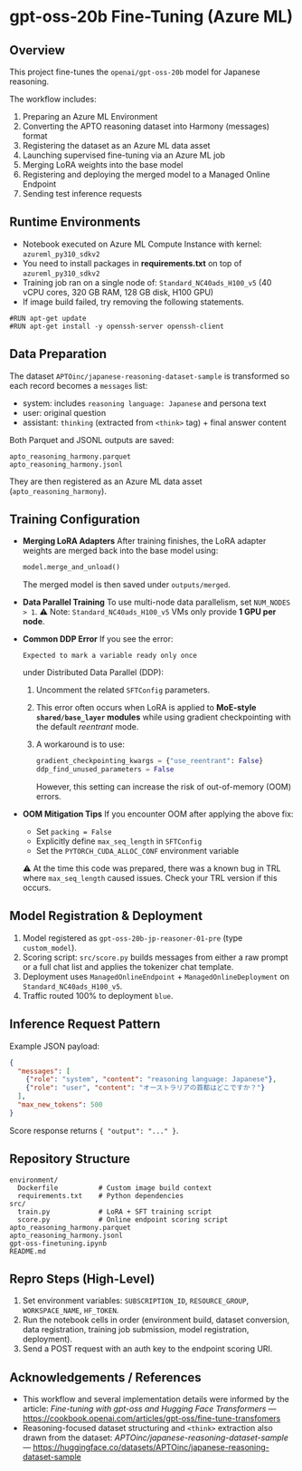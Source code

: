 # gpt-oss-20b Fine-Tuning (Azure ML)

## Overview
This project fine-tunes the `openai/gpt-oss-20b` model for Japanese reasoning.

The workflow includes:
1. Preparing an Azure ML Environment
2. Converting the APTO reasoning dataset into Harmony (messages) format
3. Registering the dataset as an Azure ML data asset
4. Launching supervised fine-tuning via an Azure ML job
5. Merging LoRA weights into the base model
6. Registering and deploying the merged model to a Managed Online Endpoint
7. Sending test inference requests

## Runtime Environments
- Notebook executed on Azure ML Compute Instance with kernel: `azureml_py310_sdkv2`
- You need to install packages in **requirements.txt** on top of `azureml_py310_sdkv2`
- Training job ran on a single node of: `Standard_NC40ads_H100_v5` (40 vCPU cores, 320 GB RAM, 128 GB disk, H100 GPU)
- If image build failed, try removing the following statements.

```
#RUN apt-get update
#RUN apt-get install -y openssh-server openssh-client
```

## Data Preparation
The dataset `APTOinc/japanese-reasoning-dataset-sample` is transformed so each record becomes a `messages` list:
- system: includes `reasoning language: Japanese` and persona text
- user: original question
- assistant: `thinking` (extracted from `<think>` tag) + final answer content

Both Parquet and JSONL outputs are saved:
```
apto_reasoning_harmony.parquet
apto_reasoning_harmony.jsonl
```
They are then registered as an Azure ML data asset (`apto_reasoning_harmony`).

## Training Configuration

* **Merging LoRA Adapters**
  After training finishes, the LoRA adapter weights are merged back into the base model using:

  ```python
  model.merge_and_unload()
  ```

  The merged model is then saved under `outputs/merged`.

* **Data Parallel Training**
  To use multi-node data parallelism, set `NUM_NODES > 1`.
  ⚠️ Note: `Standard_NC40ads_H100_v5` VMs only provide **1 GPU per node**.

* **Common DDP Error**
  If you see the error:

  ```
  Expected to mark a variable ready only once
  ```

  under Distributed Data Parallel (DDP):

  1. Uncomment the related `SFTConfig` parameters.
  2. This error often occurs when LoRA is applied to **MoE-style `shared/base_layer` modules** while using gradient checkpointing with the default *reentrant* mode.
  3. A workaround is to use:

     ```python
     gradient_checkpointing_kwargs = {"use_reentrant": False}
     ddp_find_unused_parameters = False
     ```

     However, this setting can increase the risk of out-of-memory (OOM) errors.

* **OOM Mitigation Tips**
  If you encounter OOM after applying the above fix:

  * Set `packing = False`
  * Explicitly define `max_seq_length` in `SFTConfig`
  * Set the `PYTORCH_CUDA_ALLOC_CONF` environment variable

  ⚠️ At the time this code was prepared, there was a known bug in TRL where `max_seq_length` caused issues. Check your TRL version if this occurs.



## Model Registration & Deployment
1. Model registered as `gpt-oss-20b-jp-reasoner-01-pre` (type `custom_model`).
2. Scoring script: `src/score.py` builds messages from either a raw prompt or a full chat list and applies the tokenizer chat template.
3. Deployment uses `ManagedOnlineEndpoint` + `ManagedOnlineDeployment` on `Standard_NC40ads_H100_v5`.
4. Traffic routed 100% to deployment `blue`.

## Inference Request Pattern
Example JSON payload:
```json
{
  "messages": [
    {"role": "system", "content": "reasoning language: Japanese"},
    {"role": "user", "content": "オーストラリアの首都はどこですか？"}
  ],
  "max_new_tokens": 500
}
```
Score response returns `{ "output": "..." }`.

## Repository Structure
```
environment/
  Dockerfile          # Custom image build context
  requirements.txt    # Python dependencies
src/
  train.py            # LoRA + SFT training script
  score.py            # Online endpoint scoring script
apto_reasoning_harmony.parquet
apto_reasoning_harmony.jsonl
gpt-oss-finetuning.ipynb
README.md
```

## Repro Steps (High-Level)
1. Set environment variables: `SUBSCRIPTION_ID`, `RESOURCE_GROUP`, `WORKSPACE_NAME`, `HF_TOKEN`.
2. Run the notebook cells in order (environment build, dataset conversion, data registration, training job submission, model registration, deployment).
3. Send a POST request with an auth key to the endpoint scoring URI.

## Acknowledgements / References
- This workflow and several implementation details were informed by the article:
  *Fine-tuning with gpt-oss and Hugging Face Transformers* — https://cookbook.openai.com/articles/gpt-oss/fine-tune-transfomers
 - Reasoning-focused dataset structuring and `<think>` extraction also drawn from the dataset:
   *APTOinc/japanese-reasoning-dataset-sample* — https://huggingface.co/datasets/APTOinc/japanese-reasoning-dataset-sample


